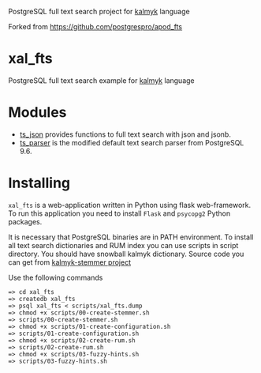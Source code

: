 PostgreSQL full text search project for [kalmyk](https://en.wikipedia.org/wiki/Kalmyk_Oirat) language 

Forked from https://github.com/postgrespro/apod_fts


# xal_fts
PostgreSQL full text search example for [kalmyk](https://en.wikipedia.org/wiki/Kalmyk_Oirat) language 

# Modules
* [ts_json](modules/ts_json) provides functions to full text search with json and jsonb.
* [ts_parser](modules/ts_parser) is the modified default text search parser from
PostgreSQL 9.6.

# Installing
`xal_fts` is a web-application written in Python using flask web-framework. To run this application
you need to install `Flask` and `psycopg2` Python packages.

It is necessary that PostgreSQL binaries are in PATH environment. To install all text search dictionaries and RUM index you can use scripts in script directory.
You should have snowball kalmyk dictionary. Source code you can get from [kalmyk-stemmer project](https://github.com/ontaev/kalmyk-stemmer) 

Use the following commands 

```
=> cd xal_fts
=> createdb xal_fts
=> psql xal_fts < scripts/xal_fts.dump
=> chmod +x scripts/00-create-stemmer.sh
=> scripts/00-create-stemmer.sh
=> chmod +x scripts/01-create-configuration.sh
=> scripts/01-create-configuration.sh
=> chmod +x scripts/02-create-rum.sh
=> scripts/02-create-rum.sh
=> chmod +x scripts/03-fuzzy-hints.sh
=> scripts/03-fuzzy-hints.sh
```
